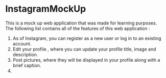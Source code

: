 # InstagramMockUp
This is a mock up web application that was made for learning purposes. The following list contains all of the features of this web application :

1. As of Instagram, you can register as a new user or log in to an existing account. 
2. Edit your profile , where you can update your profile title, image and description. 
3. Post pictures, where they will be displayed in your profile along with a brief caption.
4. 

